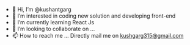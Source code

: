 - 👋 Hi, I’m @kushantgarg
- 👀 I’m interested in coding new solution and developing front-end
- 🌱 I’m currently learning React Js
- 💞️ I’m looking to collaborate on ...
- 📫 How to reach me ... Directly mail me on kushgarg315@gmail.com

<!---
kushantgarg/kushantgarg is a ✨ special ✨ repository because its `README.md` (this file) appears on your GitHub profile.
You can click the Preview link to take a look at your changes.
--->
